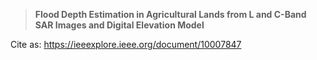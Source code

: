 >**Flood Depth Estimation in Agricultural Lands from L and C-Band SAR Images and Digital Elevation Model**    
  
Cite as: https://ieeexplore.ieee.org/document/10007847

